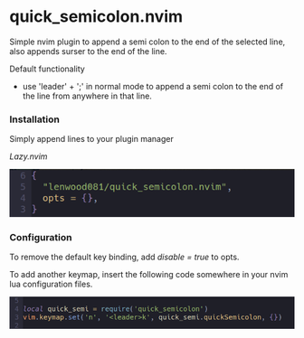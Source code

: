 # quick_semicolon.nvim

Simple nvim plugin to append a semi colon to the end of the selected line, also appends surser to the end of the line.

Default functionality
  - use 'leader' + ';' in normal mode to append a semi colon to the end of the line from anywhere in that line.

### Installation

Simply append lines to your plugin manager

_Lazy.nvim_

![{ lenwood081/quick_semicolon, opts = {}}](./lib/semicolon_config.png)

### Configuration

To remove the default key binding, add _disable = true_ to opts.

To add another keymap, insert the following code somewhere in your nvim lua configuration files.

![change keymap](./lib/quick_semicolon_alternative_binding.png)


